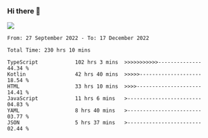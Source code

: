 ### Hi there 👋

<!--<a href="https://github.com/search?o=desc&q=author%3Abushiyi&s=committer-date&type=Commits">-->
<!--    <img align="center" height = "178" src="https://github-readme-stats.vercel.app/api?username=bushiyi&count_private=true&show_icons=true&theme=noctis_minimus&hide=contribs&include_all_commits=true" />-->
<!--</a>-->
<!--<a href="https://github.com/bushiyi?tab=repositories">-->
<!--    <img align="center" height = "178" src="https://github-readme-stats.vercel.app/api/top-langs/?username=bushiyi&count_private=true&theme=noctis_minimus" />-->
<!--</a>-->
 
<!-- [![Ashutosh's github activity graph](https://activity-graph.herokuapp.com/graph?username=bushiyi&theme=react&bg_color=1B2932&point=698B69&line=698B69)](https://github.com/ashutosh00710/github-readme-activity-graph)
 -->


![](https://raw.githubusercontent.com/bushiyi/bushiyi/master/assets/github-contribution-grid-snake.svg)

<!--START_SECTION:waka-->

```text
From: 27 September 2022 - To: 17 December 2022

Total Time: 230 hrs 10 mins

TypeScript            102 hrs 3 mins  >>>>>>>>>>>--------------   44.34 %
Kotlin                42 hrs 40 mins  >>>>>--------------------   18.54 %
HTML                  33 hrs 10 mins  >>>>---------------------   14.41 %
JavaScript            11 hrs 6 mins   >------------------------   04.83 %
YAML                  8 hrs 40 mins   >------------------------   03.77 %
JSON                  5 hrs 37 mins   >------------------------   02.44 %
```

<!--END_SECTION:waka-->

